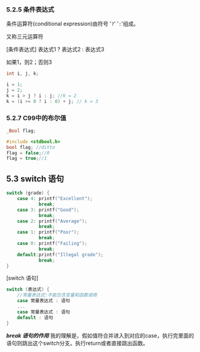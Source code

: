 ### 5.2.5 条件表达式
条件运算符(conditional expression)由符号 '`?`' '`:`'组成。

又称三元运算符

[条件表达式] 表达式1 ? 表达式2 : 表达式3

如果1，则2；否则3
```c
int i, j, k;

i = 1;
j = 2;
k = i > j ? i : j; //k = 2 
k = (i >= 0 ? i : 0) + j; // k = 3
```

### 5.2.7 C99中的布尔值
```c
_Bool flag;

#include <stdbool.h>
bool flag; //ditto
flag = false;//0
flag = true;//1
```

## 5.3 switch 语句
```c
switch (grade) {
    case 4: printf("Excellent");
            break;
    case 3: printf("Good");
            break;
    case 2: printf("Average");
            break;
    case 1: printf("Poor");
            break;
    case 0: printf("Failing");
            break;
    default:printf("Illegal grade");
            break;
}
```

[switch 语句]
```c
switch (表达式) { 
    //常量表达式:不能包含变量和函数调用
    case 常量表达式 : 语句 
    ... 
    case 常量表达式 : 语句 
    default : 语句 
} 
```

***break 语句的作用***
我的理解是，假如值符合并进入到对应的case，执行完里面的语句则跳出这个switch分支。执行return或者直接跳出函数。
